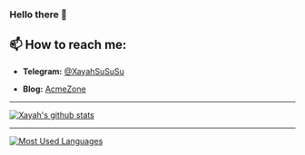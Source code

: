 ### Hello there 👋

<!--
**XayahSuSuSu/XayahSuSuSu** is a ✨ _special_ ✨ repository because its `README.md` (this file) appears on your GitHub profile.

Here are some ideas to get you started:

- 🔭 I’m currently working on ...
- 🌱 I’m currently learning ...
- 👯 I’m looking to collaborate on ...
- 🤔 I’m looking for help with ...
- 💬 Ask me about ...
- 😄 Pronouns: ...
- ⚡ Fun fact: ...
-->
## 📫 **How to reach me:**  
- **Telegram:** [@XayahSuSuSu](https://t.me/XayahSuSuSu)

- **Blog:** [AcmeZone](https://acmezone.top)
****
[![Xayah's github stats](https://github-readme-stats.vercel.app/api?username=XayahSuSuSu&count_private=true)](https://github.com/anuraghazra/github-readme-stats)
****
[![Most Used Languages](https://github-readme-stats.vercel.app/api/top-langs/?username=XayahSuSuSu)](https://github.com/anuraghazra/github-readme-stats)
